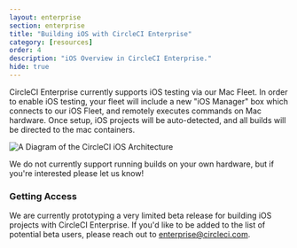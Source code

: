 ```yaml
---
layout: enterprise
section: enterprise
title: "Building iOS with CircleCI Enterprise"
category: [resources]
order: 4
description: "iOS Overview in CircleCI Enterprise."
hide: true
---
```


CircleCI Enterprise currently supports iOS testing via our Mac Fleet. In order to enable iOS testing, your fleet will include a new "iOS Manager" box which connects to our iOS Fleet, and remotely executes commands on Mac hardware. Once setup, iOS projects will be auto-detected, and all builds will be directed to the mac containers. 

![A Diagram of the CircleCI iOS Architecture]({{site.baseurl}}/assets/img/docs/enterprise-ios-network-diagram.png)

We do not currently support running builds on your own hardware, but if you're interested please let us know!


### Getting Access

We are currently prototyping a very limited beta release for building iOS projects with CircleCI Enterprise. If you'd like to be added to the list of potential beta users, please reach out to <enterprise@circleci.com>.
